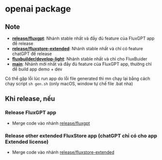 # openai package

## Note
- **[release/fluxgpt](https://github.com/fluxstore/openai_app/tree/release/fluxgpt)**: Nhánh stable nhất và đầy đủ feature của FluxGPT app để release
- **[release/fluxstore-extended](https://github.com/fluxstore/openai_app/tree/release/fluxstore-extended)**: Nhánh stable nhất và chỉ có feature chatGPT để release
- **[fluxbuilder/develop-light](https://github.com/fluxstore/openai_app/tree/fluxbuilder/develop-light)**: Nhánh stable nhất và chỉ cho FluxBuider
- **[main](https://github.com/fluxstore/openai_app/tree/main)**: Nhánh mới nhất và đầy đủ feature của FluxGPT app, thường chỉ để build app demo + dev

Có thể gặp lỗi lúc run app do lỗi file generated thì mn chạy lại bằng cách chạy script `sh gen.sh` (only macOS, window tự chế file .bat nha)

## Khi release, nếu
### Release FluxGPT app
- Merge code vào nhánh [release/fluxgpt](https://github.com/fluxstore/openai_app/tree/release/fluxgpt)

### Release other extended FluxStore app (chatGPT chỉ có cho app Extended license)
- Merge code vào nhánh [release/fluxstore-extended](https://github.com/fluxstore/openai_app/tree/release/fluxstore-extended)
